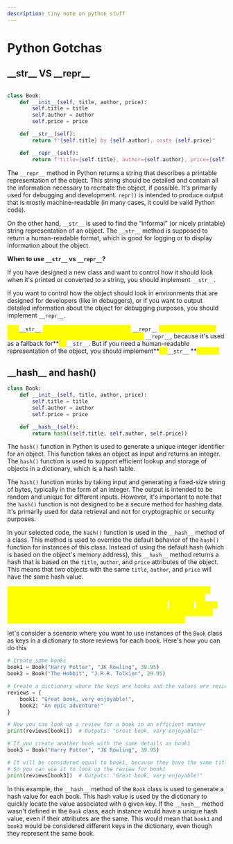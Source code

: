 ```yaml
---
description: tiny note on python stuff
---
```


# Python Gotchas

## \_\_str\_\_ VS \_\_repr\_\_

```python

class Book:
    def __init__(self, title, author, price):
        self.title = title
        self.author = author
        self.price = price

    def __str__(self):
        return f"{self.title} by {self.author}, costs {self.price}"

    def __repr__(self):
        return f"title={self.title}, author={self.author}, price={self.price}"
```

The `__repr__` method in Python returns a string that describes a printable representation of the object. This string should be detailed and contain all the information necessary to recreate the object, if possible. It's primarily used for debugging and development. `repr()` is intended to produce output that is mostly machine-readable (in many cases, it could be valid Python code).

On the other hand, `__str__` is used to find the “informal” (or nicely printable) string representation of an object. The `__str__` method is supposed to return a human-readable format, which is good for logging or to display information about the object.

**When to use `__str__` vs `__repr__`?**

If you have designed a new class and want to control how it should look when it's printed or converted to a string, you should implement `__str__`.

If you want to control how the object should look in environments that are designed for developers (like in debuggers), or if you want to output detailed information about the object for debugging purposes, you should implement `__repr__`.

<mark style="color:yellow;">**If**</mark><mark style="color:yellow;">** **</mark><mark style="color:yellow;">**`__str__`**</mark><mark style="color:yellow;">** **</mark><mark style="color:yellow;">**is not defined, Python will call**</mark><mark style="color:yellow;">** **</mark><mark style="color:yellow;">**`__repr__`**</mark><mark style="color:yellow;">** **</mark><mark style="color:yellow;">**as a fallback. If you only implement one of these methods, choose**</mark><mark style="color:yellow;">** **</mark><mark style="color:yellow;">**`__repr__`**</mark><mark style="color:yellow;">**, because it's used as a fallback for**</mark><mark style="color:yellow;">** **</mark><mark style="color:yellow;">**`__str__`**</mark><mark style="color:yellow;">**. But if you need a human-readable representation of the object, you should implement**</mark><mark style="color:yellow;">** **</mark><mark style="color:yellow;">**`__str__`**</mark><mark style="color:yellow;">** **</mark><mark style="color:yellow;">**as well.**</mark>

## \_\_hash\_\_ and hash()

```python
class Book:
    def __init__(self, title, author, price):
        self.title = title
        self.author = author
        self.price = price

    def __hash__(self):
        return hash((self.title, self.author, self.price))
```

The `hash()` function in Python is used to generate a unique integer identifier for an object. This function takes an object as input and returns an integer. The `hash()` function is used to support efficient lookup and storage of objects in a dictionary, which is a hash table.

The `hash()` function works by taking input and generating a fixed-size string of bytes, typically in the form of an integer. The output is intended to be random and unique for different inputs. However, it's important to note that the `hash()` function is not designed to be a secure method for hashing data. It's primarily used for data retrieval and not for cryptographic or security purposes.

In your selected code, the `hash()` function is used in the `__hash__` method of a class. This method is used to override the default behavior of the `hash()` function for instances of this class. Instead of using the default hash (which is based on the object's memory address), this `__hash__` method returns a hash that is based on the `title`, `author`, and `price` attributes of the object. This means that two objects with the same `title`, `author`, and `price` will have the same hash value.

<mark style="color:yellow;">This is useful when you want to use instances of this class as keys in a dictionary or elements in a set. Python uses the hash value to quickly compare objects and to organize them in memory. If the</mark> <mark style="color:yellow;"></mark><mark style="color:yellow;">`__hash__`</mark> <mark style="color:yellow;"></mark><mark style="color:yellow;">method wasn't defined in this class, Python would use the default hash which is unique for each instance, even if their attributes are the same.</mark>

let's consider a scenario where you want to use instances of the `Book` class as keys in a dictionary to store reviews for each book. Here's how you can do this

```python
# Create some books
book1 = Book("Harry Potter", "JK Rowling", 39.95)
book2 = Book("The Hobbit", "J.R.R. Tolkien", 29.95)

# Create a dictionary where the keys are books and the values are reviews
reviews = {
    book1: "Great book, very enjoyable!",
    book2: "An epic adventure!"
}

# Now you can look up a review for a book in an efficient manner
print(reviews[book1])  # Outputs: "Great book, very enjoyable!"

# If you create another book with the same details as book1
book3 = Book("Harry Potter", "JK Rowling", 39.95)

# It will be considered equal to book1, because they have the same title, author, and price
# So you can use it to look up the review for book1
print(reviews[book3])  # Outputs: "Great book, very enjoyable!"
```

In this example, the `__hash__` method of the `Book` class is used to generate a hash value for each book. This hash value is used by the dictionary to quickly locate the value associated with a given key. If the `__hash__` method wasn't defined in the `Book` class, each instance would have a unique hash value, even if their attributes are the same. This would mean that `book1` and `book3` would be considered different keys in the dictionary, even though they represent the same book.
